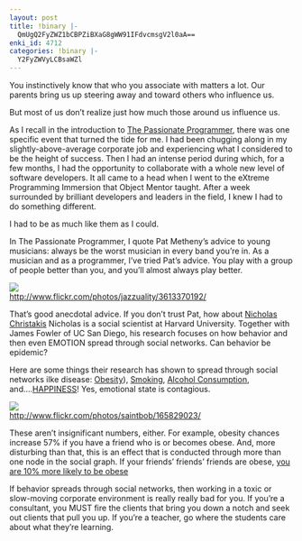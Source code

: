 ```yaml
---
layout: post
title: !binary |-
  QmUgQ2FyZWZ1bCBPZiBXaG8gWW91IFdvcmsgV2l0aA==
enki_id: 4712
categories: !binary |-
  Y2FyZWVyLCBsaWZl
---
```


You instinctively know that who you associate with matters a lot. Our
parents bring us up steering away and toward others who influence us.

But most of us don’t realize just how much those around us influence us.

As I recall in the introduction to [The Passionate
Programmer](http://pragprog.com/titles/cfcar2/the-passionate-programmer),
there was one specific event that turned the tide for me. I had been
chugging along in my slightly-above-average corporate job and
experiencing what I considered to be the height of success. Then I had
an intense period during which, for a few months, I had the opportunity
to collaborate with a whole new level of software developers. It all
came to a head when I went to the eXtreme Programming Immersion that
Object Mentor taught. After a week surrounded by brilliant developers
and leaders in the field, I knew I had to do something different.

I had to be as much like them as I could.

In The Passionate Programmer, I quote Pat Metheny’s advice to young
musicians: always be the worst musician in every band you’re in. As a
musician and as a programmer, I’ve tried Pat’s advice. You play with a
group of people better than you, and you’ll almost always play better.

![](http://farm4.static.flickr.com/3315/3613370192_30635de1cb_m.jpg)  
http://www.flickr.com/photos/jazzuality/3613370192/

That’s good anecdotal advice. If you don’t trust Pat, how about
[Nicholas Christakis](http://christakis.med.harvard.edu/?) Nicholas is a
social scientist at Harvard University. Together with James Fowler of UC
San Diego, his research focuses on how behavior and then even EMOTION
spread through social networks. Can behavior be epidemic?

Here are some things their research has shown to spread through social
networks ilke disease:
[Obesity](http://www.nytimes.com/2007/07/25/health/25cnd-fat.html?_r=1&scp=4&sq=nicholas%20christakis&st=cse)),
[Smoking](http://www.nejm.org/doi/full/10.1056/NEJMsa0706154), [Alcohol
Consumption](http://www.annals.org/content/152/7/426.abstract),
and….[HAPPINESS](http://www.bmj.com/content/337/bmj.a2338.full)! Yes,
emotional state is contagious.

![](http://farm1.static.flickr.com/48/165829023_8e97572f07_o.jpg)  
http://www.flickr.com/photos/saintbob/165829023/

These aren’t insignificant numbers, either. For example, obesity chances
increase 57% if you have a friend who is or becomes obese. And, more
disturbing than that, this is an effect that is conducted through more
than one node in the social graph. If your friends’ friends’ friends are
obese, [you are 10% more likely to be obese](http://bit.ly/eOY1LP)

If behavior spreads through social networks, then working in a toxic or
slow-moving corporate environment is really really bad for you. If
you’re a consultant, you MUST fire the clients that bring you down a
notch and seek out clients that pull you up. If you’re a teacher, go
where the students care about what they’re learning.
